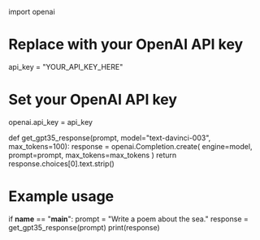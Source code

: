 import openai

# Replace with your OpenAI API key
api_key = "YOUR_API_KEY_HERE"

# Set your OpenAI API key
openai.api_key = api_key

def get_gpt35_response(prompt, model="text-davinci-003", max_tokens=100):
    response = openai.Completion.create(
        engine=model,
        prompt=prompt,
        max_tokens=max_tokens
    )
    return response.choices[0].text.strip()

# Example usage
if __name__ == "__main__":
    prompt = "Write a poem about the sea."
    response = get_gpt35_response(prompt)
    print(response)
